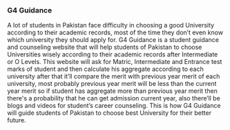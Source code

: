 <h3>G4 Guidance</h3>
<p>A lot of students in Pakistan face difficulty in choosing a good University according to their academic records, most of the time they don’t even know which university they should apply for. G4 Guidance is a student guidance and counseling website that will help students of Pakistan to choose Universities wisely according to their academic records after Intermediate or O Levels. This website will ask for Matric, Intermediate and Entrance test marks of student and then calculate his aggregate according to each university after that it’ll compare the merit with previous year merit of each university, most probably previous year merit will be less than the current year merit so if student has aggregate more than previous year merit then there's a probability that he can get admission current year, also there’ll be blogs and videos for student’s career counseling. This is how G4 Guidance will guide students of Pakistan to choose best University for their better future.</p>
